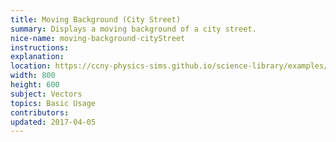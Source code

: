 ```yaml
---
title: Moving Background (City Street)
summary: Displays a moving background of a city street. 
nice-name: moving-background-cityStreet
instructions: 
explanation:
location: https://ccny-physics-sims.github.io/science-library/examples/moving-balls/
width: 800
height: 600
subject: Vectors
topics: Basic Usage
contributors:
updated: 2017-04-05
---
```

